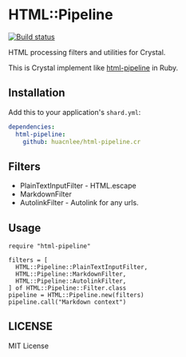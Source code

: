 HTML::Pipeline
==============

[![Build status](https://travis-ci.org/huacnlee/html-pipeline.svg?branch=master)](https://travis-ci.org/huacnlee/html-pipeline)

HTML processing filters and utilities for Crystal.

This is Crystal implement like [html-pipeline](https://github.com/jch/html-pipeline) in Ruby.

## Installation

Add this to your application's `shard.yml`:

```yaml
dependencies:
  html-pipeline:
    github: huacnlee/html-pipeline.cr
```

## Filters

- PlainTextInputFilter - HTML.escape
- MarkdownFilter
- AutolinkFilter - Autolink for any urls.

## Usage

```crystal
require "html-pipeline"

filters = [
  HTML::Pipeline::PlainTextInputFilter,
  HTML::Pipeline::MarkdownFilter,
  HTML::Pipeline::AutolinkFilter,
] of HTML::Pipeline::Filter.class
pipeline = HTML::Pipeline.new(filters)
pipeline.call("Markdown context")
```

## LICENSE

MIT License
